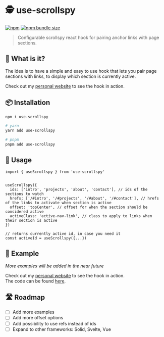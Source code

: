 # 🕵️ use-scrollspy

[![npm](https://img.shields.io/npm/v/use-scrollspy)](https://www.npmjs.com/package/use-scrollspy)
[![npm bundle size](https://img.shields.io/bundlephobia/minzip/use-scrollspy)](https://www.npmjs.com/package/use-scrollspy)

> Configurable scrollspy react hook for pairing anchor links with page sections.

## 🤔 What is it?

The idea is to have a simple and easy to use hook that lets you pair page sections with links, to display which section is currently active.

Check out my [personal website](https://olivercederborg.com) to see the hook in action.

## 📦 Installation

```sh
npm i use-scrollspy

# yarn
yarn add use-scrollspy

# pnpm
pnpm add use-scrollspy
```

## 🚀 Usage

```tsx
import { useScrollspy } from 'use-scrollspy'


useScrollspy({
  ids: ['intro', 'projects', 'about', 'contact'], // ids of the sections to watch
  hrefs: ['/#intro', '/#projects', '/#about', '/#contact'], // hrefs of the links to activate when section is active
  offset: 'topCenter', // offset for when the section should be considered active
  activeClass: 'active-nav-link', // class to apply to links when their section is active
})

// returns currently active id, in case you need it
const activeId = useScrollspy({...})
```

## 📝 Example

_More examples will be added in the near future_

Check out my [personal website](https://olivercederborg.com) to see the hook in action.<br>
The code can be found [here](https://github.com/olivercederborg/olivercederborg.com/blob/main/app/components/navigation/navigation.tsx#L15-L20).


## 🛣️ Roadmap

- [ ] Add more examples
- [ ] Add more offset options
- [ ] Add possibility to use refs instead of ids
- [ ] Expand to other frameworks: Solid, Svelte, Vue
